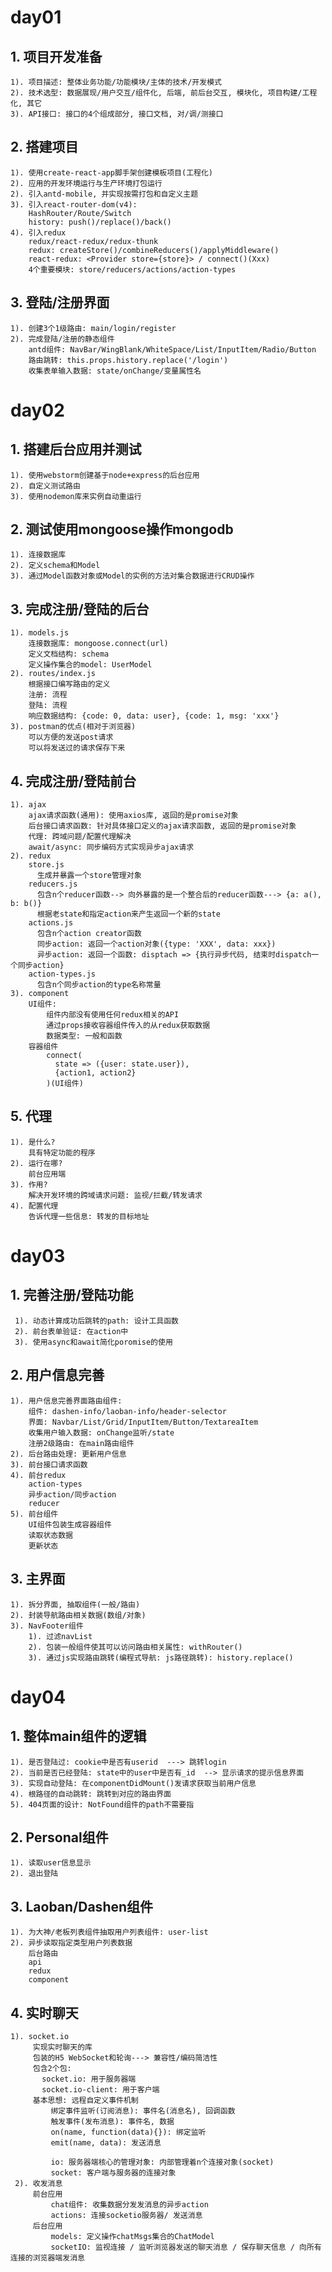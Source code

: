 # day01
## 1. 项目开发准备
    1). 项目描述: 整体业务功能/功能模块/主体的技术/开发模式
    2). 技术选型: 数据展现/用户交互/组件化, 后端, 前后台交互, 模块化, 项目构建/工程化, 其它
    3). API接口: 接口的4个组成部分, 接口文档, 对/调/测接口
    
## 2. 搭建项目
    1). 使用create-react-app脚手架创建模板项目(工程化)
    2). 应用的开发环境运行与生产环境打包运行
    2). 引入antd-mobile, 并实现按需打包和自定义主题
    3). 引入react-router-dom(v4): 
        HashRouter/Route/Switch
        history: push()/replace()/back()
    4). 引入redux
        redux/react-redux/redux-thunk
        redux: createStore()/combineReducers()/applyMiddleware()
        react-redux: <Provider store={store}> / connect()(Xxx)
        4个重要模块: store/reducers/actions/action-types

## 3. 登陆/注册界面
    1). 创建3个1级路由: main/login/register
    2). 完成登陆/注册的静态组件
        antd组件: NavBar/WingBlank/WhiteSpace/List/InputItem/Radio/Button
        路由跳转: this.props.history.replace('/login')
        收集表单输入数据: state/onChange/变量属性名
        
# day02
## 1. 搭建后台应用并测试
    1). 使用webstorm创建基于node+express的后台应用
    2). 自定义测试路由
    3). 使用nodemon库来实例自动重运行

## 2. 测试使用mongoose操作mongodb
    1). 连接数据库
    2). 定义schema和Model
    3). 通过Model函数对象或Model的实例的方法对集合数据进行CRUD操作 

## 3. 完成注册/登陆的后台 
    1). models.js
        连接数据库: mongoose.connect(url)
        定义文档结构: schema
        定义操作集合的model: UserModel
    2). routes/index.js
        根据接口编写路由的定义
        注册: 流程
        登陆: 流程
        响应数据结构: {code: 0, data: user}, {code: 1, msg: 'xxx'}  
    3). postman的优点(相对于浏览器)
        可以方便的发送post请求
        可以将发送过的请求保存下来

## 4. 完成注册/登陆前台
    1). ajax
        ajax请求函数(通用): 使用axios库, 返回的是promise对象
        后台接口请求函数: 针对具体接口定义的ajax请求函数, 返回的是promise对象
        代理: 跨域问题/配置代理解决
        await/async: 同步编码方式实现异步ajax请求 
    2). redux
        store.js
          生成并暴露一个store管理对象
        reducers.js
          包含n个reducer函数--> 向外暴露的是一个整合后的reducer函数---> {a: a(), b: b()}
          根据老state和指定action来产生返回一个新的state
        actions.js
          包含n个action creator函数
          同步action: 返回一个action对象({type: 'XXX', data: xxx})
          异步action: 返回一个函数: disptach => {执行异步代码, 结束时dispatch一个同步action}
        action-types.js
          包含n个同步action的type名称常量
    3). component
        UI组件: 
            组件内部没有使用任何redux相关的API
            通过props接收容器组件传入的从redux获取数据
            数据类型: 一般和函数
        容器组件
            connect(
              state => ({user: state.user}),
              {action1, action2}
            )(UI组件)

## 5. 代理
    1). 是什么?
        具有特定功能的程序
    2). 运行在哪?
        前台应用端
    3). 作用?
        解决开发环境的跨域请求问题: 监视/拦截/转发请求
    4). 配置代理
        告诉代理一些信息: 转发的目标地址


# day03
 
## 1. 完善注册/登陆功能
     1). 动态计算成功后跳转的path: 设计工具函数
     2). 前台表单验证: 在action中 
     3). 使用async和await简化poromise的使用
 
## 2. 用户信息完善
    1). 用户信息完善界面路由组件: 
        组件: dashen-info/laoban-info/header-selector
        界面: Navbar/List/Grid/InputItem/Button/TextareaItem
        收集用户输入数据: onChange监听/state 
        注册2级路由: 在main路由组件
    2). 后台路由处理: 更新用户信息
    3). 前台接口请求函数
    4). 前台redux
        action-types
        异步action/同步action
        reducer
    5). 前台组件
        UI组件包装生成容器组件
        读取状态数据
        更新状态
 
## 3. 主界面
    1). 拆分界面, 抽取组件(一般/路由)
    2). 封装导航路由相关数据(数组/对象)
    3). NavFooter组件
        1). 过滤navList
        2). 包装一般组件使其可以访问路由相关属性: withRouter()
        3). 通过js实现路由跳转(编程式导航: js路径跳转): history.replace()
        
# day04
## 1. 整体main组件的逻辑
    1). 是否登陆过: cookie中是否有userid  ---> 跳转login
    2). 当前是否已经登陆: state中的user中是否有_id  --> 显示请求的提示信息界面
    3). 实现自动登陆: 在componentDidMount()发请求获取当前用户信息
    4). 根路径的自动跳转: 跳转到对应的路由界面
    5). 404页面的设计: NotFound组件的path不需要指

## 2. Personal组件
    1). 读取user信息显示
    2). 退出登陆
 
## 3. Laoban/Dashen组件
    1). 为大神/老板列表组件抽取用户列表组件: user-list
    2). 异步读取指定类型用户列表数据
        后台路由
        api
        redux
        component
 
## 4. 实时聊天
    1). socket.io
         实现实时聊天的库
         包装的H5 WebSocket和轮询---> 兼容性/编码简洁性
         包含2个包:
           socket.io: 用于服务器端
           socket.io-client: 用于客户端
         基本思想: 远程自定义事件机制
             绑定事件监听(订阅消息): 事件名(消息名), 回调函数
             触发事件(发布消息): 事件名, 数据
             on(name, function(data){}): 绑定监听
             emit(name, data): 发送消息
            
             io: 服务器端核心的管理对象: 内部管理着n个连接对象(socket)
             socket: 客户端与服务器的连接对象
     2). 收发消息
         前台应用
             chat组件: 收集数据分发发消息的异步action
             actions: 连接socketio服务器/ 发送消息
         后台应用
             models: 定义操作chatMsgs集合的ChatModel
             socketIO: 监视连接 / 监听浏览器发送的聊天消息 / 保存聊天信息 / 向所有连接的浏览器端发消息